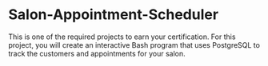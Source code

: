 # Salon-Appointment-Scheduler
This is one of the required projects to earn your certification. For this project, you will create an interactive Bash program that uses PostgreSQL to track the customers and appointments for your salon.
